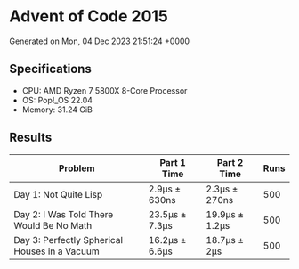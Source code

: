 # Advent of Code 2015

Generated on Mon, 04 Dec 2023 21:51:24 +0000

## Specifications

- CPU: AMD Ryzen 7 5800X 8-Core Processor
- OS: Pop!_OS 22.04
- Memory: 31.24 GiB

## Results

| Problem | Part 1 Time | Part 2 Time | Runs |
| ------- | ----------- | ----------- | ---- |
| Day 1: Not Quite Lisp | 2.9µs ± 630ns | 2.3µs ± 270ns | 500 |
| Day 2: I Was Told There Would Be No Math | 23.5µs ± 7.3µs | 19.9µs ± 1.2µs | 500 |
| Day 3: Perfectly Spherical Houses in a Vacuum | 16.2µs ± 6.6µs | 18.7µs ± 2µs | 500 |

